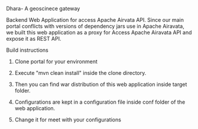 Dhara- A geoscinece gateway

Backend Web Application for access Apache Airvata API. Since our main portal conflicts with versions of dependency jars use in 
Apache Airavata, we built this web application as a proxy for Access Apache Airavata API and expose it as REST API.

Build instructions

1) Clone portal for your environment

2) Execute "mvn clean install" inside the clone directory.

3) Then you can find war distribution of this web application inside target folder.

4) Configurations are kept in a configuration file inside conf folder of the web application.

5) Change it for meet with your configurations
